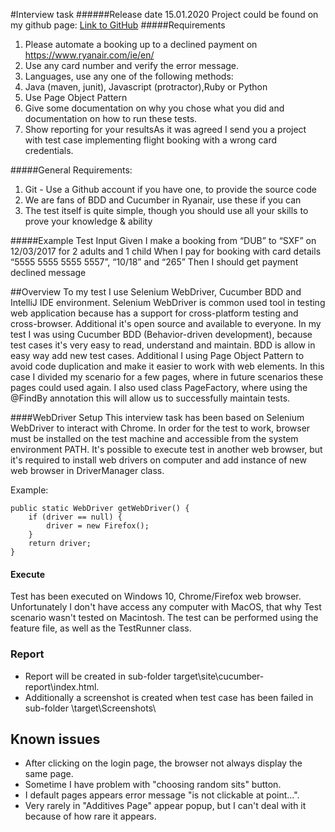#Interview task 
######Release date 15.01.2020
Project could be found on my github page: [Link to GitHub](https://github.com/Gutek18/Ryanair)
#####Requirements
1. Please automate a booking up to a declined payment on https://www.ryanair.com/ie/en/
2. Use any card number and verify the error message.
3. Languages, use any one of the following methods:
4. Java (maven, junit), Javascript (protractor),Ruby or Python
5. Use Page Object Pattern
6. Give some documentation on why you chose what you did and documentation on how to run these tests.
7. Show reporting for your resultsAs it was agreed I send you a project with test case implementing flight booking with a wrong card credentials.

#####General Requirements:
1. Git - Use a Github account if you have one, to provide the source code
2. We are fans of BDD and Cucumber in Ryanair, use these if you can
3. The test itself is quite simple, though you should use all your skills to prove your knowledge & ability

#####Example Test Input
Given I make a booking from “DUB” to “SXF” on 12/03/2017 for 2 adults and 1 child
When I pay for booking with card details “5555 5555 5555 5557”, “10/18” and “265”
Then I should get payment declined message

##Overview
To my test I use Selenium WebDriver, Cucumber BDD and IntelliJ IDE environment.
Selenium WebDriver is common used tool in testing web application because has a support for cross-platform testing and cross-browser. Additional it's open source and available to everyone.
In my test I was using Cucumber BDD (Behavior-driven development), because test cases it's very easy to read, understand and maintain. BDD is allow in easy way add new test cases.
Additional I using Page Object Pattern to avoid code duplication and make it easier to work with web elements. In this case I divided my scenario for a few pages, where in future scenarios these pages could used again.
I also used class PageFactory, where using the @FindBy annotation this will allow us to successfully maintain tests.

####WebDriver Setup
This interview task has been based on Selenium WebDriver to interact with Chrome. In order for the test to work, browser must be installed on the test machine and accessible from the system environment PATH. 
It's possible to execute test in another web browser, but it's required to install web drivers on computer and add instance of new web browser in DriverManager class. 

Example:

    public static WebDriver getWebDriver() {
        if (driver == null) {
            driver = new Firefox();
        }
        return driver;
    }

#### Execute
Test has been executed on Windows 10, Chrome/Firefox web browser. Unfortunately I don't have access any computer with MacOS, that why Test scenario wasn't tested on Macintosh.
The test can be performed using the feature file, as well as the TestRunner class.
### Report
- Report will be created in sub-folder target\site\cucumber-report\index.html.
- Additionally a screenshot is created when test case has been failed in sub-folder \target\Screenshots\
## Known issues
- After clicking on the login page, the browser not always display the same page.
- Sometime I have problem with "choosing random sits" button.
- I default pages appears error message "is not clickable at point...".
- Very rarely in "Additives Page" appear popup, but I can't deal with it because of how rare it appears.